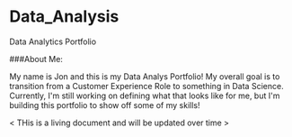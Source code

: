 # Data_Analysis
Data Analytics Portfolio

###About Me:

My name is Jon and this is my Data Analys Portfolio! My overall goal is to transition from a Customer Experience Role to something in Data Science. Currently, I'm still working on defining what that looks like for me, but I'm building this portfolio to show off some of my skills!

< THis is a living document and will be updated over time >
